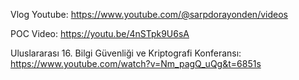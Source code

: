 Vlog Youtube: https://www.youtube.com/@sarpdorayonden/videos

POC Video: https://youtu.be/4nSTpk9U6sA

Uluslararası 16. Bilgi Güvenliği ve Kriptografi Konferansı: https://www.youtube.com/watch?v=Nm_pagQ_uQg&t=6851s
